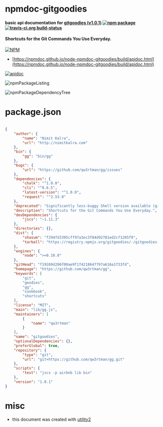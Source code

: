# npmdoc-gitgoodies

#### basic api documentation for  [gitgoodies (v1.0.1)](https://github.com/qw3rtman/gg)  [![npm package](https://img.shields.io/npm/v/npmdoc-gitgoodies.svg?style=flat-square)](https://www.npmjs.org/package/npmdoc-gitgoodies) [![travis-ci.org build-status](https://api.travis-ci.org/npmdoc/node-npmdoc-gitgoodies.svg)](https://travis-ci.org/npmdoc/node-npmdoc-gitgoodies)

#### Shortcuts for the Git Commands You Use Everyday.

[![NPM](https://nodei.co/npm/gitgoodies.png?downloads=true&downloadRank=true&stars=true)](https://www.npmjs.com/package/gitgoodies)

- [https://npmdoc.github.io/node-npmdoc-gitgoodies/build/apidoc.html](https://npmdoc.github.io/node-npmdoc-gitgoodies/build/apidoc.html)

[![apidoc](https://npmdoc.github.io/node-npmdoc-gitgoodies/build/screenCapture.buildCi.browser.%252Ftmp%252Fbuild%252Fapidoc.html.png)](https://npmdoc.github.io/node-npmdoc-gitgoodies/build/apidoc.html)

![npmPackageListing](https://npmdoc.github.io/node-npmdoc-gitgoodies/build/screenCapture.npmPackageListing.svg)

![npmPackageDependencyTree](https://npmdoc.github.io/node-npmdoc-gitgoodies/build/screenCapture.npmPackageDependencyTree.svg)



# package.json

```json

{
    "author": {
        "name": "Nimit Kalra",
        "url": "http://nimitkalra.com"
    },
    "bin": {
        "gg": "bin/gg"
    },
    "bugs": {
        "url": "https://github.com/qw3rtman/gg/issues"
    },
    "dependencies": {
        "chalk": "^1.0.0",
        "cli": "^0.6.5",
        "latest-version": "^1.0.0",
        "request": "^2.53.0"
    },
    "deprecated": "Significantly less-buggy Shell version available (git.io/gitgoodies).",
    "description": "Shortcuts for the Git Commands You Use Everyday.",
    "devDependencies": {
        "jscs": "~1.11.3"
    },
    "directories": {},
    "dist": {
        "shasum": "f294fd3395cff97a3ec3f84d92781ed2cf1205f9",
        "tarball": "https://registry.npmjs.org/gitgoodies/-/gitgoodies-1.0.1.tgz"
    },
    "engines": {
        "node": ">=0.10.0"
    },
    "gitHead": "f19269d286f00ae9f1f4218647797a616a1f33fd",
    "homepage": "https://github.com/qw3rtman/gg",
    "keywords": [
        "git",
        "goodies",
        "gg",
        "cookbook",
        "shortcuts"
    ],
    "license": "MIT",
    "main": "lib/gg.js",
    "maintainers": [
        {
            "name": "qw3rtman"
        }
    ],
    "name": "gitgoodies",
    "optionalDependencies": {},
    "preferGlobal": true,
    "repository": {
        "type": "git",
        "url": "git+https://github.com/qw3rtman/gg.git"
    },
    "scripts": {
        "test": "jscs -p airbnb lib bin"
    },
    "version": "1.0.1"
}
```



# misc
- this document was created with [utility2](https://github.com/kaizhu256/node-utility2)

